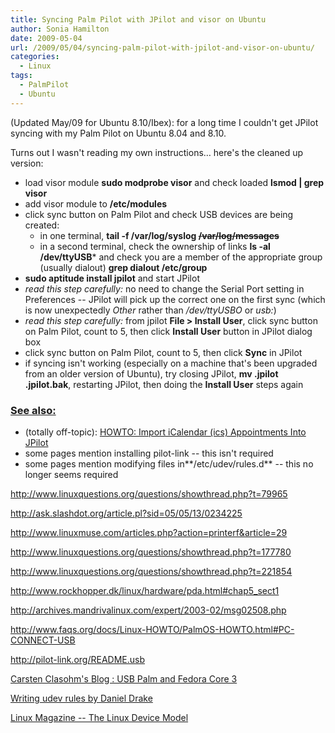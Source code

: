 ```yaml
---
title: Syncing Palm Pilot with JPilot and visor on Ubuntu
author: Sonia Hamilton
date: 2009-05-04
url: /2009/05/04/syncing-palm-pilot-with-jpilot-and-visor-on-ubuntu/
categories:
  - Linux
tags:
  - PalmPilot
  - Ubuntu
---
```

(Updated May/09 for Ubuntu 8.10/Ibex): for a long time I couldn't get JPilot syncing with my Palm Pilot on Ubuntu 8.04 and 8.10.

<!--more-->

Turns out I wasn't reading my own instructions&#8230; here's the cleaned up version:

  * load visor module **sudo modprobe visor** and check loaded **lsmod | grep visor**
  * add visor module to **/etc/modules**
  * click sync button on Palm Pilot and check USB devices are being created: 
      * in one terminal, **tail -f /var/log/syslog <s>/var/log/messages</s>**
      * in a second terminal, check the ownership of links **ls -al /dev/ttyUSB*** and check you are a member of the appropriate group (usually dialout) **grep dialout /etc/group**
  * **sudo aptitude install jpilot** and start JPilot
  * *read this step carefully:* no need to change the Serial Port setting in Preferences -- JPilot will pick up the correct one on the first sync (which is now unexpectedly *Other* rather than */dev/ttyUSBO* or *usb:*)
  * *read this step carefully:* from jpilot **File > Install User**, click sync button on Palm Pilot, count to 5, then click **Install User** button in JPilot dialog box
  * click sync button on Palm Pilot, count to 5, then click **Sync** in JPilot
  * if syncing isn't working (especially on a machine that's been upgraded from an older version of Ubuntu), try closing JPilot, **mv .jpilot .jpilot.bak**, restarting JPilot, then doing the **Install User** steps again

### <span style="text-decoration: underline;">See also:</span>

  * (totally off-topic): [HOWTO: Import iCalendar (ics) Appointments Into JPilot][1]
  * some pages mention installing pilot-link -- this isn't required
  * some pages mention modifying files in**/etc/udev/rules.d** -- this no longer seems required

<http://www.linuxquestions.org/questions/showthread.php?t=79965>

<http://ask.slashdot.org/article.pl?sid=05/05/13/0234225>

<http://www.linuxmuse.com/articles.php?action=printerf&article=29>

<http://www.linuxquestions.org/questions/showthread.php?t=177780>

<http://www.linuxquestions.org/questions/showthread.php?t=221854>

<http://www.rockhopper.dk/linux/hardware/pda.html#chap5_sect1>

<http://archives.mandrivalinux.com/expert/2003-02/msg02508.php>

<http://www.faqs.org/docs/Linux-HOWTO/PalmOS-HOWTO.html#PC-CONNECT-USB>

<http://pilot-link.org/README.usb>

[Carsten Clasohm's Blog : USB Palm and Fedora Core 3][2]

[Writing udev rules by Daniel Drake][3]

[Linux Magazine -- The Linux Device Model][4]

 [1]: http://www.computechgroup.com/?p=381
 [2]: http://www.clasohm.com/blog/one-entry?entry%5fid=12096
 [3]: http://www.reactivated.net/writing_udev_rules.html
 [4]: http://www.linux-mag.com/id/2617
